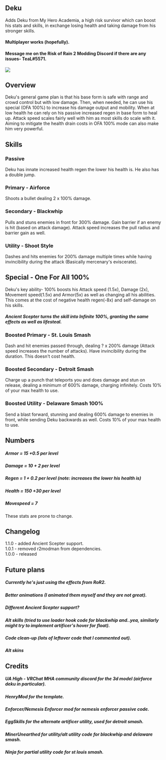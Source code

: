 ## Deku
Adds Deku from My Hero Academia, a high risk survivor which can boost his stats and skills, in exchange losing health and taking damage from his stronger skills. 
#### Multiplayer works (hopefully).
#### Message me on the Risk of Rain 2 Modding Discord if there are any issues- TeaL#5571.

<img src="https://user-images.githubusercontent.com/93917577/143686542-fefd5db9-a008-48c2-8a53-5bcee9c911a6.PNG">

## Overview
Deku's general game plan is that his base form is safe with range and crowd control but with low damage. Then, when needed, he can use his special (OFA 100%) to increase his damage output and mobility. When at low health he can rely on his passive increased regen in base form to heal up.
Attack speed scales fairly well with him as most skills do scale with it. Aiming to mitigate the health drain costs in OFA 100% mode can also make him very powerful.

## Skills
### Passive
Deku has innate increased health regen the lower his health is. He also has a double jump.
### Primary - Airforce
Shoots a bullet dealing 2 x 100% damage.
### Secondary - Blackwhip
Pulls and stuns enemies in front for 300% damage. Gain barrier if an enemy is hit (based on attack damage). Attack speed increases the pull radius and barrier gain as well.
### Utility - Shoot Style
Dashes and hits enemies for 200% damage multiple times while having invincibility during the attack (Basically mercenary's eviscerate). 
## Special - One For All 100%
Deku's key ability- 100% boosts his Attack speed (1.5x), Damage (2x), Movement speed(1.5x) and Armor(5x) as well as changing all his abilities. This comes at the cost of negative health regen(-8x) and self-damage on his skills.
##### Ancient Scepter turns the skill into Infinite 100%, granting the same effects as well as lifesteal. 
### Boosted Primary - St. Louis Smash
Dash and hit enemies passed through, dealing ? x 200% damage (Attack speed increases the number of attacks). Have invincibility during the duration. This doesn't cost health.
### Boosted Secondary - Detroit Smash
Charge up a punch that teleports you and does damage and stun on release, dealing a minimum of 600% damage, charging infinitely. Costs 10% of your max health to use. 
### Boosted Utility - Delaware Smash 100%
Send a blast forward, stunning and dealing 600% damage to enemies in front, while sending Deku backwards as well. Costs 10% of your max health to use.

## Numbers
##### Armor = 15 +0.5 per level
##### Damage = 10 + 2 per level
##### Regen = 1 + 0.2 per level (note: increases the lower his health is)
##### Health = 150 +30 per level
##### Movespeed = 7

These stats are prone to change.

## Changelog
<p> 1.1.0 - added Ancient Scepter support.
<br> 1.0.1 - removed r2modman from dependencies.
<br> 1.0.0 - released

## Future plans
##### Currently he's just using the effects from RoR2.
##### Better animations (I animated them myself and they are not great).
##### Different Ancient Scepter support?
##### Alt skills (tried to use loader hook code for blackwhip and..yea, similarly might try to implement artificer's hover for float).
##### Code clean-up (lots of leftover code that I commented out).
##### Alt skins


## Credits
##### UA High - VRChat MHA community discord for the 3d model (airforce deku in particular).
##### HenryMod for the template.
##### Enforcer/Nemesis Enforcer mod for nemesis enforcer passive code.
##### EggSkills for the alternate artificer utility, used for detroit smash.
##### MinerUnearthed for utility/alt utility code for blackwhip and delaware smash.
##### Ninja for partial utility code for st louis smash.